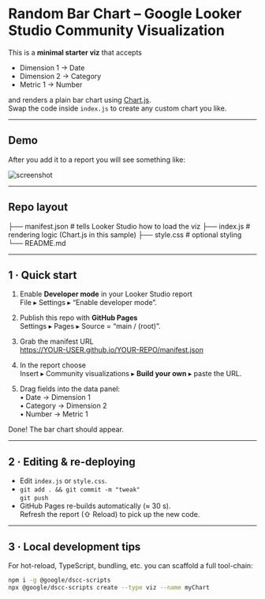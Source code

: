 # Random Bar Chart – Google Looker Studio Community Visualization

This is a **minimal starter viz** that accepts

* Dimension 1 → Date  
* Dimension 2 → Category  
* Metric 1 → Number  

and renders a plain bar chart using [Chart.js](https://www.chartjs.org/).  
Swap the code inside `index.js` to create any custom chart you like.

---

## Demo

After you add it to a report you will see something like:

![screenshot](https://dummyimage.com/800x300/ffffff/000000&text=Bar+Chart+Preview)

---

## Repo layout
├── manifest.json   # tells Looker Studio how to load the viz
├── index.js        # rendering logic (Chart.js in this sample)
├── style.css       # optional styling
└── README.md

---

## 1 · Quick start

1. Enable **Developer mode** in your Looker Studio report  
   File ▸ Settings ▸ “Enable developer mode”.

2. Publish this repo with **GitHub Pages**  
   Settings ▸ Pages ▸ Source = “main / (root)”.

3. Grab the manifest URL  
https://YOUR-USER.github.io/YOUR-REPO/manifest.json
4. In the report choose  
Insert ▸ Community visualizations ▸ **Build your own** ▸ paste the URL.

5. Drag fields into the data panel:  
• Date → Dimension 1  
• Category → Dimension 2  
• Number → Metric 1

Done! The bar chart should appear.

---

## 2 · Editing & re-deploying

* Edit `index.js` or `style.css`.
* `git add . && git commit -m "tweak"`  
`git push`
* GitHub Pages re-builds automatically (≈ 30 s).  
Refresh the report (⇧ Reload) to pick up the new code.

---

## 3 · Local development tips

For hot-reload, TypeScript, bundling, etc. you can scaffold a full tool-chain:

```bash
npm i -g @google/dscc-scripts
npx @google/dscc-scripts create --type viz --name myChart
